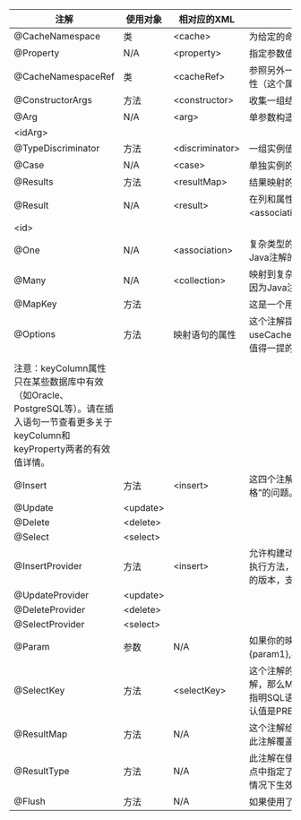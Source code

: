 |注解|使用对象|相对应的XML|描述|
|---|---|---|---|
|@CacheNamespace|类|&lt;cache&gt;|为给定的命名空间（比如类）配置缓存。属性有：implemetation,eviction,flushInterval,size,readWrite,blocking和properties。|
|@Property|N/A|&lt;property&gt;|指定参数值或占位值（placeholder）（能被mybatis-config.xml内的配置属性覆盖）。属性有：name,value。（仅在MyBatis3.4.2以上版本生效）|
|@CacheNamespaceRef|类|&lt;cacheRef&gt;|参照另外一个命名空间的缓存来使用。属性有：value,name。如果你使用了这个注解，你应设置value或者name属性的其中一个。value属性用于指定Java类型而指定命名空间（命名空间名就是指定的Java类型的全限定名），name属性（这个属性仅在MyBatis3.4.2以上版本生效）直接指定了命名空间的名字。|
|@ConstructorArgs|方法|&lt;constructor&gt;|收集一组结果传递给一个结果对象的构造方法。属性有：value，它是形式参数数组。|
|@Arg|N/A|&lt;arg&gt;|单参数构造方法，是ConstructorArgs集合的一部分。属性有：id,column,javaType,jdbcType,typeHandler,select和resultMap。id属性是布尔值，来标识用于比较的属性，和&lt;idArg&gt;XML元素相似。|
|&lt;idArg&gt;||||
|@TypeDiscriminator|方法|&lt;discriminator&gt;|一组实例值被用来决定结果映射的表现。属性有：column,javaType,jdbcType,typeHandler和cases。cases属性是实例数组。|
|@Case|N/A|&lt;case&gt;|单独实例的值和它对应的映射。属性有：value,type,results。results属性是结果数组，因此这个注解和实际的ResultMap很相似，由下面的Results注解指定。|
|@Results|方法|&lt;resultMap&gt;|结果映射的列表，包含了一个特别结果列如何被映射到属性或字段的详情。属性有：value,id。value属性是Result注解的数组。这个id的属性是结果映射的名称。|
|@Result|N/A|&lt;result&gt;|在列和属性或字段之间的单独结果映射。属性有：id,column,javaType,jdbcType,typeHandler,one,many。id属性是一个布尔值，来标识应该被用于比较（和在XML映射中的&lt;id&gt;相似）的属性。one属性是单独的联系，和&lt;association&gt;相似，而many属性是对集合而言的，和&lt;collection&gt;相似。它们这样命名是为了避免名称冲突。|
|&lt;id&gt;||||
|@One|N/A|&lt;association&gt;|复杂类型的单独属性值映射。属性有：select，已映射语句（也就是映射器方法）的全限定名，它可以加载合适类型的实例。fetchType会覆盖全局的配置参数lazyLoadingEnabled。注意联合映射在注解API中是不支持的。这是因为Java注解的限制,不允许循环引用。|
|@Many|N/A|&lt;collection&gt;|映射到复杂类型的集合属性。属性有：select，已映射语句（也就是映射器方法）的全限定名，它可以加载合适类型的实例的集合，fetchType会覆盖全局的配置参数lazyLoadingEnabled。注意联合映射在注解API中是不支持的。这是因为Java注解的限制，不允许循环引用|
|@MapKey|方法||这是一个用在返回值为Map的方法上的注解。它能够将存放对象的List转化为key值为对象的某一属性的Map。属性有：value，填入的是对象的属性名，作为Map的key值。|
|@Options|方法|映射语句的属性|这个注解提供访问大范围的交换和配置选项的入口，它们通常在映射语句上作为属性出现。Options注解提供了通俗易懂的方式来访问它们，而不是让每条语句注解变复杂。属性有：useCache=true,flushCache=FlushCachePolicy.DEFAULT,resultSetType=FORWARD_ONLY,statementType=PREPARED,fetchSize=-1,timeout=-1,useGeneratedKeys=false,keyProperty="id",keyColumn="",resultSets=""。值得一提的是，Java注解无法指定null值。因此，一旦你使用了Options注解，你的语句就会被上述属性的默认值所影响。要注意避免默认值带来的预期以外的行为。|
|||||
|注意：keyColumn属性只在某些数据库中有效（如Oracle、PostgreSQL等）。请在插入语句一节查看更多关于keyColumn和keyProperty两者的有效值详情。||||
|@Insert|方法|&lt;insert&gt;|这四个注解分别代表将会被执行的SQL语句。它们用字符串数组（或单个字符串）作为参数。如果传递的是字符串数组，字符串之间先会被填充一个空格再连接成单个完整的字符串。这有效避免了以Java代码构建SQL语句时的“丢失空格”的问题。然而，你也可以提前手动连接好字符串。属性有：value，填入的值是用来组成单个SQL语句的字符串数组。|
|@Update|&lt;update&gt;|||
|@Delete|&lt;delete&gt;|||
|@Select|&lt;select&gt;|||
|@InsertProvider|方法|&lt;insert&gt;|允许构建动态SQL。这些备选的SQL注解允许你指定类名和返回在运行时执行的SQL语句的方法。（自从MyBatis3.4.6开始，你可以用CharSequence代替String来返回类型返回值了。）当执行映射语句的时候，MyBatis会实例化类并执行方法，类和方法就是填入了注解的值。你可以把已经传递给映射方法了的对象作为参数，"Mapperinterfacetype"和"Mappermethod"会经过ProviderContext（仅在MyBatis3.4.5及以上支持）作为参数值。（MyBatis3.4及以上的版本，支持多参数传入）属性有：type,method。type属性需填入类。method需填入该类定义了的方法名。注意接下来的小节将会讨论类，能帮助你更轻松地构建动态SQL。|
|@UpdateProvider|&lt;update&gt;|||
|@DeleteProvider|&lt;delete&gt;|||
|@SelectProvider|&lt;select&gt;|||
|@Param|参数|N/A|如果你的映射方法的形参有多个，这个注解使用在映射方法的参数上就能为它们取自定义名字。若不给出自定义名字，多参数（不包括RowBounds参数）则先以"param"作前缀，再加上它们的参数位置作为参数别名。例如#{param1},#{param2}，这个是默认值。如果注解是@Param("person")，那么参数就会被命名为#{person}。|
|@SelectKey|方法|&lt;selectKey&gt;|这个注解的功能与&lt;selectKey&gt;标签完全一致，用在已经被@Insert或@InsertProvider或@Update或@UpdateProvider注解了的方法上。若在未被上述四个注解的方法上作@SelectKey注解则视为无效。如果你指定了@SelectKey注解，那么MyBatis就会忽略掉由@Options注解所设置的生成主键或设置（configuration）属性。属性有：statement填入将会被执行的SQL字符串数组，keyProperty填入将会被更新的参数对象的属性的值，before填入true或false以指明SQL语句应被在插入语句的之前还是之后执行。resultType填入keyProperty的Java类型和用Statement、PreparedStatement和CallableStatement中的STATEMENT、PREPARED或CALLABLE中任一值填入statementType。默认值是PREPARED。|
|@ResultMap|方法|N/A|这个注解给@Select或者@SelectProvider提供在XML映射中的&lt;resultMap&gt;的id。这使得注解的select可以复用那些定义在XML中的ResultMap。如果同一select注解中还存在@Results或者@ConstructorArgs，那么这两个注解将被此注解覆盖。|
|@ResultType|方法|N/A|此注解在使用了结果处理器的情况下使用。在这种情况下，返回类型为void，所以Mybatis必须有一种方式决定对象的类型，用于构造每行数据。如果有XML的结果映射，请使用@ResultMap注解。如果结果类型在XML的&lt;select&gt;节点中指定了，就不需要其他的注解了。其他情况下则使用此注解。比如，如果@Select注解在一个将使用结果处理器的方法上，那么返回类型必须是void并且这个注解（或者@ResultMap）必选。这个注解仅在方法返回类型是void的情况下生效。|
|@Flush|方法|N/A|如果使用了这个注解，定义在Mapper接口中的方法能够调用SqlSession#flushStatements()方法。（Mybatis3.3及以上）|